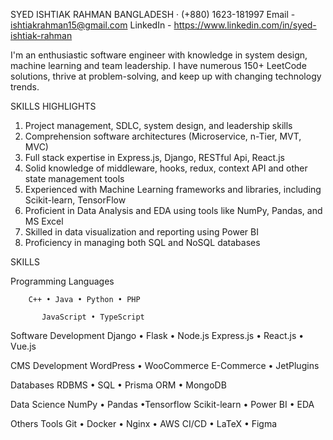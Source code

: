 SYED ISHTIAK RAHMAN
BANGLADESH · (+880) 1623-181997
Email - ishtiakrahman15@gmail.com
LinkedIn - https://www.linkedin.com/in/syed-ishtiak-rahman

I'm an enthusiastic  software engineer with knowledge in system design, machine learning and team leadership. I have numerous 150+ LeetCode solutions,  thrive at problem-solving, and keep up with changing technology trends.

SKILLS HIGHLIGHTS

1. Project management, SDLC, system design, and leadership skills
2. Comprehension software architectures (Microservice, n-Tier, MVT, MVC)
3. Full stack expertise in Express.js, Django, RESTful Api, React.js
4. Solid knowledge of middleware, hooks, redux, context API and other state management tools
5. Experienced with Machine Learning frameworks and libraries, including Scikit-learn, TensorFlow
6. Proficient in Data Analysis and EDA using tools like NumPy, Pandas, and MS Excel
7. Skilled in data visualization and reporting using Power BI
8. Proficiency in managing both SQL and NoSQL databases

SKILLS

 Programming Languages
 
        C++ • Java • Python • PHP
 
           JavaScript • TypeScript                       
 
 Software Development
       Django • Flask • Node.js 
          Express.js • React.js • Vue.js

CMS Development
       WordPress • WooCommerce 
          E-Commerce • JetPlugins

Databases
       RDBMS • SQL • Prisma ORM • MongoDB

Data Science
     NumPy • Pandas •Tensorflow 
         Scikit-learn • Power BI • EDA

Others Tools
      Git • Docker • Nginx • AWS
         CI/CD • LaTeX • Figma   




<!---
Ishti97/Ishti97 is a ✨ special ✨ repository because its `README.md` (this file) appears on your GitHub profile.
You can click the Preview link to take a look at your changes.
--->

